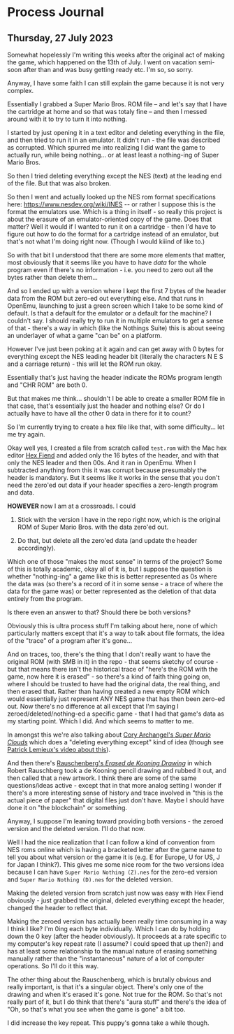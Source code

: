 # Process Journal

## Thursday, 27 July 2023

Somewhat hopelessly I'm writing this weeks after the original act of making the game, which happened on the 13th of July. I went on vacation semi-soon after than and was busy getting ready etc. I'm so, so sorry.

Anyway, I have some faith I can still explain the game because it is not very complex.

Essentially I grabbed a Super Mario Bros. ROM file – and let's say that I have the cartridge at home and so that was totaly fine – and then I messed around with it to try to turn it into nothing.

I started by just opening it in a text editor and deleting everything in the file, and then tried to run it in an emulator. It didn't run - the file was described as corrupted. Which spurred me into realizing I did want the game to actually run, while being nothing... or at least least a nothing-ing of Super Mario Bros.

So then I tried deleting everything except the NES (text) at the leading end of the file. But that was also broken.

So then I went and actually looked up the NES rom format specifications here: <https://www.nesdev.org/wiki/INES> -- or rather I suppose this is the format the emulators use. Which is a thing in itself - so really this project is about the erasure of an emulator-oriented copy of the game. Does that matter? Well it would if I wanted to run it on a cartridge - then I'd have to figure out how to do the format for a cartridge instead of an emulator, but that's not what I'm doing right now. (Though I would kiiind of like to.)

So with that bit I understood that there are some more elements that matter, most obviously that it seems like you have to have *data* for the whole program even if there's no information - i.e. you need to zero out all the bytes rather than delete them...

And so I ended up with a version where I kept the first 7 bytes of the header data from the ROM but zero-ed out everything else. And that runs in OpenEmu, launching to just a green screen which I take to be some kind of default. Is that a default for the emulator or a default for the machine? I couldn't say. I should really try to run it in multiple emulators to get a sense of that - there's a way in which (like the Nothings Suite) this is about seeing an underlayer of what a game "can be" on a platform.

However I've just been poking at it again and can get away with 0 bytes for everything except the NES leading header bit (literally the characters N E S and a carriage return) - this will let the ROM run okay.

Essentially that's just having the header indicate the ROMs program length and "CHR ROM" are both 0.

But that makes me think... shouldn't I be able to create a smaller ROM file in that case, that's essentially just the header and nothing else? Or do I actually have to have all the other 0 data in there for it to count?

So I'm currently trying to create a hex file like that, with some difficulty... let me try again.

Okay well yes, I created a file from scratch called `test.rom` with the Mac hex editor [Hex Fiend](https://hexfiend.com/) and added only the 16 bytes of the header, and with that only the NES leader and then 00s. And it ran in OpenEmu. When I subtracted anything from this it was corrupt because presumably the header is mandatory. But it seems like it works in the sense that you don't need the zero'ed out data if your header specifies a zero-length program and data.

**HOWEVER** now I am at a crossroads. I could

1. Stick with the version I have in the repo right now, which is the original ROM of Super Mario Bros. with the data zero'ed out.

2. Do that, but delete all the zero'ed data (and update the header accordingly).

Which one of those "makes the most sense" in terms of the project? Some of this is totally academic, okay all of it is, but I suppose the question is whether "nothing-ing" a game like this is better represented as 0s where the data was (so there's a record of it in some sense - a trace of where the data for the game was) or better represented as the deletion of that data entirely from the program.

Is there even an answer to that? Should there be both versions?

Obviously this is ultra process stuff I'm talking about here, none of which particularly matters except that it's a way to talk about file formats, the idea of the "trace" of a program after it's gone...

And on traces, too, there's the thing that I don't really want to have the original ROM (with SMB in it) in the repo - that seems sketchy of course - but that means there isn't the historical trace of "here's the ROM with the game, now here it is erased" - so there's a kind of faith thing going on, where I should be trusted to have had the original data, the real thing, and then erased that. Rather than having created a new empty ROM which would essentially just represent ANY NES game that has then been zero-ed out. Now there's no difference at all except that I'm saying I zeroed/deleted/nothing-ed a specific game - that I had that game's data as my starting point. Which I did. And which seems to matter to me.

In amongst this we're also talking about [Cory Archangel's *Super Mario Clouds*](https://whitney.org/collection/works/20588) which does a "deleting everything except" kind of idea (though see [Patrick Lemieux's video about this](https://vimeo.com/241966869)).

And then there's [Rauschenberg's *Erased de Kooning Drawing*](https://www.sfmoma.org/artwork/98.298/) in which Robert Rauschberg took a de Kooning pencil drawing and rubbed it out, and then called that a new artwork. I think there are some of the same questions/ideas active - except that in that more analog setting I wonder if there's a more interesting sense of history and trace involved in "this is the actual piece of paper" that digital files just don't have. Maybe I should have done it on "the blockchain" or something.

Anyway, I suppose I'm leaning toward providing both versions - the zeroed version and the deleted version. I'll do that now.

Well I had the nice realization that I can follow a kind of convention from NES roms online which is having a bracketed letter after the game name to tell you about what version or the game it is (e.g. E for Europe, U for US, J for Japan I think?). This gives me some nice room for the two versions idea because I can have `Super Mario Nothing (Z).nes` for the zero-ed version and `Super Mario Nothing (D).nes` for the deleted version.

Making the deleted version from scratch just now was easy with Hex Fiend obviously - just grabbed the original, deleted everything except the header, changed the header to reflect that.

Making the zeroed version has actually been really time consuming in a way I think I like? I'm 0ing each byte individually. Which I can do by holding down the 0 key (after the header obviously). It proceeds at a rate specific to my computer's key repeat rate (I assume? I could speed that up then?) and has at least some relationship to the manual nature of erasing something manually rather than the "instantaneous" nature of a lot of computer operations. So I'll do it this way.

The other thing about the Rauschenberg, which is brutally obvious and really important, is that it's a singular object. There's only one of the drawing and when it's erased it's gone. Not true for the ROM. So that's not really part of it, but I do think that there's "aura stuff" and there's the idea of "Oh, so that's what you see when the game is gone" a bit too.

I did increase the key repeat. This puppy's gonna take a while though.
